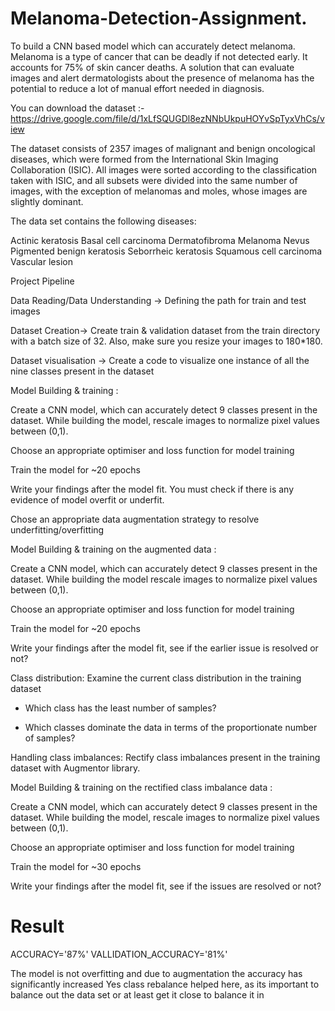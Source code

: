 # Melanoma-Detection-Assignment.
To build a CNN based model which can accurately detect melanoma. Melanoma is a type of cancer that can be deadly if not detected early. It accounts for 75% of skin cancer deaths. A solution that can evaluate images and alert dermatologists about the presence of melanoma has the potential to reduce a lot of manual effort needed in diagnosis.

You can download the dataset :- https://drive.google.com/file/d/1xLfSQUGDl8ezNNbUkpuHOYvSpTyxVhCs/view

The dataset consists of 2357 images of malignant and benign oncological diseases, which were formed from the International Skin Imaging Collaboration (ISIC). All images were sorted according to the classification taken with ISIC, and all subsets were divided into the same number of images, with the exception of melanomas and moles, whose images are slightly dominant.


The data set contains the following diseases:

Actinic keratosis
Basal cell carcinoma
Dermatofibroma
Melanoma
Nevus
Pigmented benign keratosis
Seborrheic keratosis
Squamous cell carcinoma
Vascular lesion

Project Pipeline

Data Reading/Data Understanding → Defining the path for train and test images

Dataset Creation→ Create train & validation dataset from the train directory with a batch size of 32. Also, make sure you resize your images to 180*180.

Dataset visualisation → Create a code to visualize one instance of all the nine classes present in the dataset 

Model Building & training : 

Create a CNN model, which can accurately detect 9 classes present in the dataset. While building the model, rescale images to normalize pixel values between (0,1).

Choose an appropriate optimiser and loss function for model training

Train the model for ~20 epochs

Write your findings after the model fit. You must check if there is any evidence of model overfit or underfit.

Chose an appropriate data augmentation strategy to resolve underfitting/overfitting 

Model Building & training on the augmented data :

Create a CNN model, which can accurately detect 9 classes present in the dataset. While building the model rescale images to normalize pixel values between (0,1).

Choose an appropriate optimiser and loss function for model training

Train the model for ~20 epochs

Write your findings after the model fit, see if the earlier issue is resolved or not?

Class distribution: Examine the current class distribution in the training dataset 

- Which class has the least number of samples?

- Which classes dominate the data in terms of the proportionate number of samples?

Handling class imbalances: Rectify class imbalances present in the training dataset with Augmentor library.

Model Building & training on the rectified class imbalance data :

Create a CNN model, which can accurately detect 9 classes present in the dataset. While building the model, rescale images to normalize pixel values between (0,1).

Choose an appropriate optimiser and loss function for model training

Train the model for ~30 epochs

Write your findings after the model fit, see if the issues are resolved or not?

# Result 
ACCURACY='87%'
VALLIDATION_ACCURACY='81%'

The model is not overfitting and due to augmentation the accuracy has significantly increased
Yes class rebalance helped here, as its important to balance out the data set or at least get it close to balance it in
